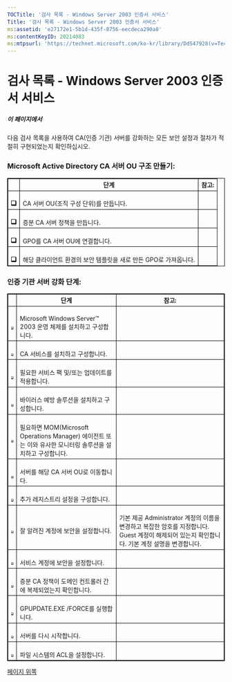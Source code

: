 ```yaml
---
TOCTitle: '검사 목록 - Windows Server 2003 인증서 서비스'
Title: '검사 목록 - Windows Server 2003 인증서 서비스'
ms:assetid: 'e27172e1-5b1d-435f-8756-eecdeca290a8'
ms:contentKeyID: 20214083
ms:mtpsurl: 'https://technet.microsoft.com/ko-kr/library/Dd547928(v=TechNet.10)'
---
```


검사 목록 - Windows Server 2003 인증서 서비스
=============================================

##### 이 페이지에서

[](#xsltsection121121120120)[](#xsltsection121121120120)
다음 검사 목록을 사용하여 CA(인증 기관) 서버를 강화하는 모든 보안 설정과 절차가 적절히 구현되었는지 확인하십시오.

### Microsoft Active Directory CA 서버 OU 구조 만들기:

<p> </p>
<table style="border:1px solid black;">
<thead>
<tr class="header">
<th style="border:1px solid black;" > </th>
<th style="border:1px solid black;" >단계</th>
<th style="border:1px solid black;" >참고:</th>
</tr>
</thead>
<tbody>
<tr class="odd">
<td style="border:1px solid black;"><br />
<img src="images/Dd547928.mnp_checkbox(ko-kr,TechNet.10).gif" /></td>
<td style="border:1px solid black;"><br />
CA 서버 OU(조직 구성 단위)를 만듭니다.</td>
<td style="border:1px solid black;"><br />
</td>
</tr>
<tr class="even">
<td style="border:1px solid black;"><br />
<img src="images/Dd547928.mnp_checkbox(ko-kr,TechNet.10).gif" /></td>
<td style="border:1px solid black;"><br />
증분 CA 서버 정책을 만듭니다.</td>
<td style="border:1px solid black;"><br />
</td>
</tr>
<tr class="odd">
<td style="border:1px solid black;"><br />
<img src="images/Dd547928.mnp_checkbox(ko-kr,TechNet.10).gif" /></td>
<td style="border:1px solid black;"><br />
GPO를 CA 서버 OU에 연결합니다.</td>
<td style="border:1px solid black;"><br />
</td>
</tr>
<tr class="even">
<td style="border:1px solid black;"><br />
<img src="images/Dd547928.mnp_checkbox(ko-kr,TechNet.10).gif" /></td>
<td style="border:1px solid black;"><br />
해당 클라이언트 환경의 보안 템플릿을 새로 만든 GPO로 가져옵니다.</td>
<td style="border:1px solid black;"><br />
</td>
</tr>
</tbody>
</table>
 

### 인증 기관 서버 강화 단계:

<p> </p>
<table style="border:1px solid black;">
<thead>
<tr class="header">
<th style="border:1px solid black;" > </th>
<th style="border:1px solid black;" >단계</th>
<th style="border:1px solid black;" >참고:</th>
</tr>
</thead>
<tbody>
<tr class="odd">
<td style="border:1px solid black;"><br />
<img src="images/Dd547928.mnp_checkbox(ko-kr,TechNet.10).gif" /></td>
<td style="border:1px solid black;"><br />
Microsoft Windows Server™ 2003 운영 체제를 설치하고 구성합니다.</td>
<td style="border:1px solid black;"><br />
</td>
</tr>
<tr class="even">
<td style="border:1px solid black;"><br />
<img src="images/Dd547928.mnp_checkbox(ko-kr,TechNet.10).gif" /></td>
<td style="border:1px solid black;"><br />
CA 서비스를 설치하고 구성합니다.</td>
<td style="border:1px solid black;"><br />
</td>
</tr>
<tr class="odd">
<td style="border:1px solid black;"><br />
<img src="images/Dd547928.mnp_checkbox(ko-kr,TechNet.10).gif" /></td>
<td style="border:1px solid black;"><br />
필요한 서비스 팩 및/또는 업데이트를 적용합니다.</td>
<td style="border:1px solid black;"><br />
</td>
</tr>
<tr class="even">
<td style="border:1px solid black;"><br />
<img src="images/Dd547928.mnp_checkbox(ko-kr,TechNet.10).gif" /></td>
<td style="border:1px solid black;"><br />
바이러스 예방 솔루션을 설치하고 구성합니다.</td>
<td style="border:1px solid black;"><br />
</td>
</tr>
<tr class="odd">
<td style="border:1px solid black;"><br />
<img src="images/Dd547928.mnp_checkbox(ko-kr,TechNet.10).gif" /></td>
<td style="border:1px solid black;"><br />
필요하면 MOM(Microsoft Operations Manager) 에이전트 또는 이와 유사한 모니터링 솔루션을 설치하고 구성합니다.</td>
<td style="border:1px solid black;"><br />
</td>
</tr>
<tr class="even">
<td style="border:1px solid black;"><br />
<img src="images/Dd547928.mnp_checkbox(ko-kr,TechNet.10).gif" /></td>
<td style="border:1px solid black;"><br />
서버를 해당 CA 서버 OU로 이동합니다.</td>
<td style="border:1px solid black;"><br />
</td>
</tr>
<tr class="odd">
<td style="border:1px solid black;"><br />
<img src="images/Dd547928.mnp_checkbox(ko-kr,TechNet.10).gif" /></td>
<td style="border:1px solid black;"><br />
추가 레지스트리 설정을 구성합니다.</td>
<td style="border:1px solid black;"><br />
</td>
</tr>
<tr class="even">
<td style="border:1px solid black;"><br />
<img src="images/Dd547928.mnp_checkbox(ko-kr,TechNet.10).gif" /></td>
<td style="border:1px solid black;"><br />
잘 알려진 계정에 보안을 설정합니다.</td>
<td style="border:1px solid black;"><br />
기본 제공 Administrator 계정의 이름을 변경하고 복잡한 암호를 지정합니다. Guest 계정이 해제되어 있는지 확인합니다. 기본 계정 설명을 변경합니다.</td>
</tr>
<tr class="odd">
<td style="border:1px solid black;"><br />
<img src="images/Dd547928.mnp_checkbox(ko-kr,TechNet.10).gif" /></td>
<td style="border:1px solid black;"><br />
서비스 계정에 보안을 설정합니다.</td>
<td style="border:1px solid black;"><br />
</td>
</tr>
<tr class="even">
<td style="border:1px solid black;"><br />
<img src="images/Dd547928.mnp_checkbox(ko-kr,TechNet.10).gif" /></td>
<td style="border:1px solid black;"><br />
증분 CA 정책이 도메인 컨트롤러 간에 복제되었는지 확인합니다.</td>
<td style="border:1px solid black;"><br />
</td>
</tr>
<tr class="odd">
<td style="border:1px solid black;"><br />
<img src="images/Dd547928.mnp_checkbox(ko-kr,TechNet.10).gif" /></td>
<td style="border:1px solid black;"><br />
GPUPDATE.EXE /FORCE를 실행합니다.</td>
<td style="border:1px solid black;"><br />
</td>
</tr>
<tr class="even">
<td style="border:1px solid black;"><br />
<img src="images/Dd547928.mnp_checkbox(ko-kr,TechNet.10).gif" /></td>
<td style="border:1px solid black;"><br />
서버를 다시 시작합니다.</td>
<td style="border:1px solid black;"><br />
</td>
</tr>
<tr class="odd">
<td style="border:1px solid black;"><br />
<img src="images/Dd547928.mnp_checkbox(ko-kr,TechNet.10).gif" /></td>
<td style="border:1px solid black;"><br />
파일 시스템의 ACL을 설정합니다.</td>
<td style="border:1px solid black;"><br />
</td>
</tr>
</tbody>
</table>
 

[](#mainsection)[페이지 위쪽](#mainsection)
